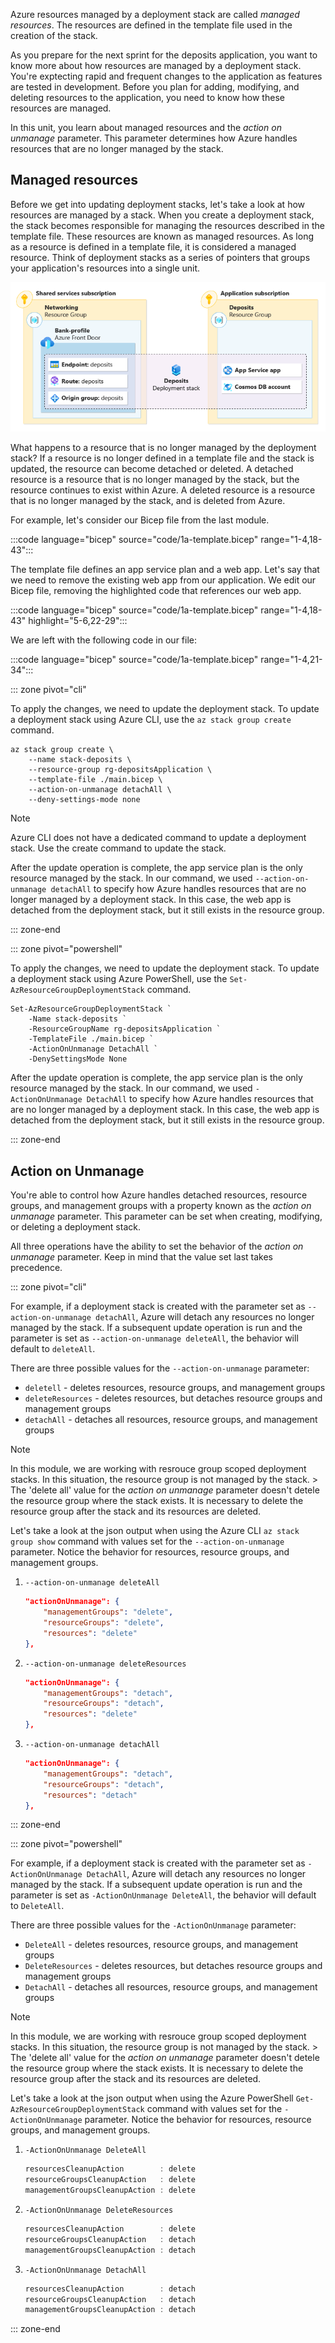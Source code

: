 Azure resources managed by a deployment stack are called _managed resources_. The resources are defined in the template file used in the creation of the stack.

As you prepare for the next sprint for the deposits application, you want to know more about how resources are managed by a deployment stack. You're exptecting rapid and frequent changes to the application as features are tested in development. Before you plan for adding, modifying, and deleting resources to the application, you need to know how these resources are managed.

In this unit, you learn about managed resources and the _action on unmanage_ parameter. This parameter determines how Azure handles resources that are no longer managed by the stack.

## Managed resources

Before we get into updating deployment stacks, let's take a look at how resources are managed by a stack. When you create a deployment stack, the stack becomes responsible for managing the resources described in the template file. These resources are known as managed resources. As long as a resource is defined in a template file, it is considered a managed resource. Think of deployment stacks as a series of pointers that groups your application's resources into a single unit.

![a graphic representing a deployment stack and managed resources](../media/deployment-stacks-scenario-2-and-5.png)

What happens to a resource that is no longer managed by the deployment stack? If a resource is no longer defined in a template file and the stack is updated, the resource can become detached or deleted. A detached resource is a resource that is no longer managed by the stack, but the resource continues to exist within Azure. A deleted resource is a resource that is no longer managed by the stack, and is deleted from Azure.

For example, let's consider our Bicep file from the last module.

:::code language="bicep" source="code/1a-template.bicep" range="1-4,18-43":::

The template file defines an app service plan and a web app. Let's say that we need to remove the existing web app from our application. We edit our Bicep file, removing the highlighted code that references our web app.

:::code language="bicep" source="code/1a-template.bicep" range="1-4,18-43" highlight="5-6,22-29":::

We are left with the following code in our file:

:::code language="bicep" source="code/1a-template.bicep" range="1-4,21-34":::

::: zone pivot="cli"

To apply the changes, we need to update the deployment stack. To update a deployment stack using Azure CLI, use the `az stack group create` command.

```azurecli
az stack group create \
    --name stack-deposits \
    --resource-group rg-depositsApplication \
    --template-file ./main.bicep \
    --action-on-unmanage detachAll \
    --deny-settings-mode none
```

> [!NOTE]
> Azure CLI does not have a dedicated command to update a deployment stack. Use the create command to update the stack.

After the update operation is complete, the app service plan is the only resource managed by the stack. In our command, we used `--action-on-unmanage detachAll` to specify how Azure handles resources that are no longer managed by a deployment stack. In this case, the web app is detached from the deployment stack, but it still exists in the resource group.

::: zone-end

::: zone pivot="powershell"

To apply the changes, we need to update the deployment stack. To update a deployment stack using Azure PowerShell, use the `Set-AzResourceGroupDeploymentStack` command.

```azurepowershell
Set-AzResourceGroupDeploymentStack `
    -Name stack-deposits `
    -ResourceGroupName rg-depositsApplication `
    -TemplateFile ./main.bicep `
    -ActionOnUnmanage DetachAll `
    -DenySettingsMode None
```

After the update operation is complete, the app service plan is the only resource managed by the stack. In our command, we used `-ActionOnUnmanage DetachAll` to specify how Azure handles resources that are no longer managed by a deployment stack. In this case, the web app is detached from the deployment stack, but it still exists in the resource group.

::: zone-end

## Action on Unmanage

You're able to control how Azure handles detached resources, resource groups, and management groups with a property known as the _action on unmanage_ parameter. This parameter can be set when creating, modifying, or deleting a deployment stack.

All three operations have the ability to set the behavior of the _action on unmanage_ parameter. Keep in mind that the value set last takes precedence.

::: zone pivot="cli"

For example, if a deployment stack is created with the parameter set as `--action-on-unmanage detachAll`, Azure will detach any resources no longer managed by the stack. If a subsequent update operation is run and the parameter is set as `--action-on-unmanage deleteAll`, the behavior will default to `deleteAll`.

There are three possible values for the `--action-on-unmanage` parameter:

- `deletell` - deletes resources, resource groups, and management groups
- `deleteResources` - deletes resources, but detaches resource groups and management groups
- `detachAll` - detaches all resources, resource groups, and management groups

> [!NOTE]
> In this module, we are working with resrouce group scoped deployment stacks. In this situation, the resource group is not managed by the stack. > The 'delete all' value for the _action on unmanage_ parameter doesn't detele the resource group where the stack exists. It is necessary to delete the resource group after the stack and its resources are deleted.

Let's take a look at the json output when using the Azure CLI `az stack group show` command with values set for the `--action-on-unmanage` parameter. Notice the behavior for resources, resource groups, and management groups.

1. `--action-on-unmanage deleteAll`

    ```json
    "actionOnUnmanage": {
        "managementGroups": "delete",
        "resourceGroups": "delete",
        "resources": "delete"
    },
    ```

2. `--action-on-unmanage deleteResources`

    ```json
    "actionOnUnmanage": {
        "managementGroups": "detach",
        "resourceGroups": "detach",
        "resources": "delete"
    },
    ```

3. `--action-on-unmanage detachAll`

    ```json
    "actionOnUnmanage": {
        "managementGroups": "detach",
        "resourceGroups": "detach",
        "resources": "detach"
    },
    ```

::: zone-end

::: zone pivot="powershell"

For example, if a deployment stack is created with the parameter set as `-ActionOnUnmanage DetachAll`, Azure will detach any resources no longer managed by the stack. If a subsequent update operation is run and the parameter is set as `-ActionOnUnmanage DeleteAll`, the behavior will default to `DeleteAll`.

There are three possible values for the `-ActionOnUnmanage` parameter:

- `DeleteAll` - deletes resources, resource groups, and management groups
- `DeleteResources` - deletes resources, but detaches resource groups and management groups
- `DetachAll` - detaches all resources, resource groups, and management groups

> [!NOTE]
> In this module, we are working with resrouce group scoped deployment stacks. In this situation, the resource group is not managed by the stack. > The 'delete all' value for the _action on unmanage_ parameter doesn't detele the resource group where the stack exists. It is necessary to delete the resource group after the stack and its resources are deleted.

Let's take a look at the json output when using the Azure PowerShell `Get-AzResourceGroupDeploymentStack` command with values set for the `-ActionOnUnmanage` parameter. Notice the behavior for resources, resource groups, and management groups.

1. `-ActionOnUnmanage DeleteAll`

    ```powershell
    resourcesCleanupAction        : delete
    resourceGroupsCleanupAction   : delete
    managementGroupsCleanupAction : delete
    ```

2. `-ActionOnUnmanage DeleteResources`

    ```powershell
    resourcesCleanupAction        : delete
    resourceGroupsCleanupAction   : detach
    managementGroupsCleanupAction : detach
    ```

3. `-ActionOnUnmanage DetachAll`

    ```powershell
    resourcesCleanupAction        : detach
    resourceGroupsCleanupAction   : detach
    managementGroupsCleanupAction : detach
    ```

::: zone-end
